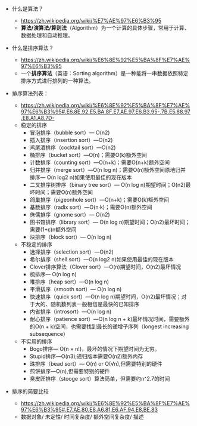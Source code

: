 * 什么是算法？
    * https://zh.wikipedia.org/wiki/%E7%AE%97%E6%B3%95
    * **算法/演算法/算则法**（Algorithm）为一个计算的具体步骤，常用于计算、数据处理和自动推理。


* 什么是排序算法？
    * https://zh.wikipedia.org/wiki/%E6%8E%92%E5%BA%8F%E7%AE%97%E6%B3%95
    * 一个**排序算法**（英语：Sorting algorithm）是一种能将一串数据依照特定排序方式进行排列的一种算法。


* 排序算法列表： 
    * https://zh.wikipedia.org/wiki/%E6%8E%92%E5%BA%8F%E7%AE%97%E6%B3%95#.E6.8E.92.E5.BA.8F.E7.AE.97.E6.B3.95-.7B.E5.88.97.E8.A1.A8.7D-
    * 稳定的排序
        * 冒泡排序（bubble sort）— O(n2)
        * 插入排序（insertion sort）—O(n2)
        * 鸡尾酒排序（cocktail sort）—O(n2)
        * 桶排序（bucket sort）—O(n)；需要O(k)额外空间
        * 计数排序（counting sort）—O(n+k)；需要O(n+k)额外空间
        * 归并排序（merge sort）—O(n log n)；需要O(n)额外空间原地归并排序— O(n log2 n)如果使用最佳的现在版本
        * 二叉排序树排序（binary tree sort）— O(n log n)期望时间；O(n2)最坏时间；需要O(n)额外空间
        * 鸽巢排序（pigeonhole sort）—O(n+k)；需要O(k)额外空间
        * 基数排序（radix sort）—O(n·k)；需要O(n)额外空间
        * 侏儒排序（gnome sort）— O(n2)
        * 图书馆排序（library sort）— O(n log n)期望时间；O(n2)最坏时间；需要(1+ε)n额外空间
        * 块排序（block sort）— O(n log n)
    * 不稳定的排序
        * 选择排序（selection sort）—O(n2)
        * 希尔排序（shell sort）—O(n log2 n)如果使用最佳的现在版本
        * Clover排序算法（Clover sort）—O(n)期望时间，O(n2)最坏情况
        * 梳排序— O(n log n)
        * 堆排序（heap sort）—O(n log n)
        * 平滑排序（smooth sort）— O(n log n)
        * 快速排序（quick sort）—O(n log n)期望时间，O(n2)最坏情况；对于大的、随机数列表一般相信是最快的已知排序
        * 内省排序（introsort）—O(n log n)
        * 耐心排序（patience sort）—O(n log n + k)最坏情况时间，需要额外的O(n + k)空间，也需要找到最长的递增子序列（longest increasing subsequence）
    * 不实用的排序
        * Bogo排序— O(n × n!)，最坏的情况下期望时间为无穷。
        * Stupid排序—O(n3);递归版本需要O(n2)额外内存
        * 珠排序（bead sort）— O(n) or O(√n),但需要特别的硬件
        * 煎饼排序—O(n),但需要特别的硬件
        * 臭皮匠排序（stooge sort）算法简单，但需要约n^2.7的时间


* 排序的简要比较
    * https://zh.wikipedia.org/wiki/%E6%8E%92%E5%BA%8F%E7%AE%97%E6%B3%95#.E7.AE.80.E8.A6.81.E6.AF.94.E8.BE.83
    * 数据对象/ 未定性/ 时间复杂度/ 额外空间复杂度/ 描述